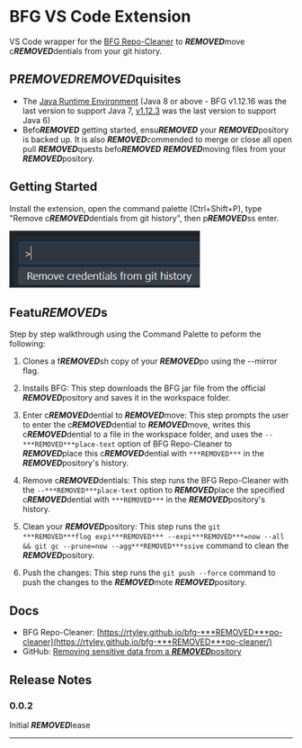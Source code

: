 # BFG VS Code Extension

VS Code wrapper for the [BFG Repo-Cleaner](https://rtyley.github.io/bfg-***REMOVED***po-cleaner/) to ***REMOVED***move c***REMOVED***dentials from your git history.

## P***REMOVED******REMOVED***quisites

- The [Java Runtime Environment](https://www.java.com/en/download/manual.jsp) (Java 8 or above - BFG v1.12.16 was the last version to support Java 7, [v1.12.3](https://***REMOVED***po1.maven.org/maven2/com/madgag/bfg/1.12.3/bfg-1.12.3.jar) was the last version to support Java 6)
- Befo***REMOVED*** getting started, ensu***REMOVED*** your ***REMOVED***pository is backed up. It is also ***REMOVED***commended to merge or close all open pull ***REMOVED***quests befo***REMOVED*** ***REMOVED***moving files from your ***REMOVED***pository.

## Getting Started

Install the extension, open the command palette (Ctrl+Shift+P), type "Remove c***REMOVED***dentials from git history", then p***REMOVED***ss enter.

![Run via Command Palette](https://github.com/MarcusFelling/bfg-vscode/blob/main/images/commandPalette.png)

## Featu***REMOVED***s

Step by step walkthrough using the Command Palette to peform the following:

1. Clones a f***REMOVED***sh copy of your ***REMOVED***po using the --mirror flag.

1. Installs BFG: This step downloads the BFG jar file from the official ***REMOVED***pository and saves it in the workspace folder.

1. Enter c***REMOVED***dential to ***REMOVED***move: This step prompts the user to enter the c***REMOVED***dential to ***REMOVED***move, writes this c***REMOVED***dential to a file in the workspace folder, and uses the `--***REMOVED***place-text` option of BFG Repo-Cleaner to ***REMOVED***place this c***REMOVED***dential with `***REMOVED***` in the ***REMOVED***pository's history.

1. Remove c***REMOVED***dentials: This step runs the BFG Repo-Cleaner with the `--***REMOVED***place-text` option to ***REMOVED***place the specified c***REMOVED***dential with `***REMOVED***` in the ***REMOVED***pository's history.

1. Clean your ***REMOVED***pository: This step runs the `git ***REMOVED***flog expi***REMOVED*** --expi***REMOVED***=now --all && git gc --prune=now --agg***REMOVED***ssive` command to clean the ***REMOVED***pository.

1. Push the changes: This step runs the `git push --force` command to push the changes to the ***REMOVED***mote ***REMOVED***pository.

## Docs

- BFG Repo-Cleaner: [https://rtyley.github.io/bfg-***REMOVED***po-cleaner](https://rtyley.github.io/bfg-***REMOVED***po-cleaner/)
- GitHub: [Removing sensitive data from a ***REMOVED***pository](https://docs.github.com/en/authentication/keeping-your-account-and-data-secu***REMOVED***/***REMOVED***moving-sensitive-data-from-a-***REMOVED***pository#fully-***REMOVED***moving-the-data-from-github)

## Release Notes

### 0.0.2

Initial ***REMOVED***lease

---
